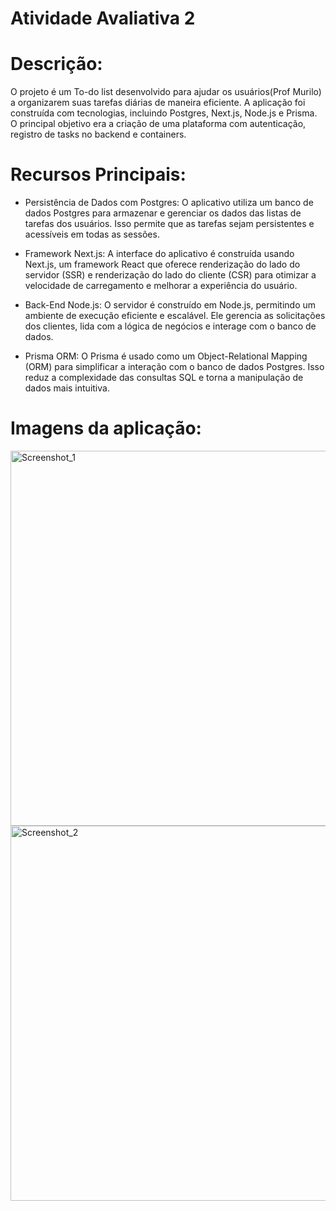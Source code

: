 # Atividade Avaliativa 2

# Descrição:
O projeto é um To-do list desenvolvido para ajudar os usuários(Prof Murilo) a organizarem suas tarefas diárias de maneira eficiente. A aplicação foi construída com tecnologias, incluindo Postgres, Next.js, Node.js e Prisma. O principal objetivo era a criação de uma plataforma com autenticação, registro de tasks no backend e containers.

# Recursos Principais:
- Persistência de Dados com Postgres:
O aplicativo utiliza um banco de dados Postgres para armazenar e gerenciar os dados das listas de tarefas dos usuários. Isso permite que as tarefas sejam persistentes e acessíveis em todas as sessões.

- Framework Next.js:
A interface do aplicativo é construída usando Next.js, um framework React que oferece renderização do lado do servidor (SSR) e renderização do lado do cliente (CSR) para otimizar a velocidade de carregamento e melhorar a experiência do usuário.

- Back-End Node.js:
O servidor é construído em Node.js, permitindo um ambiente de execução eficiente e escalável. Ele gerencia as solicitações dos clientes, lida com a lógica de negócios e interage com o banco de dados.

- Prisma ORM:
O Prisma é usado como um Object-Relational Mapping (ORM) para simplificar a interação com o banco de dados Postgres. Isso reduz a complexidade das consultas SQL e torna a manipulação de dados mais intuitiva.



# Imagens da aplicação:

<img width="600" alt="Screenshot_1" src="https://github.com/Bianca-Cassemiro/ponderada2/assets/99203402/203425fe-d93b-4af6-9fbc-fd68efc2e935">
<img width="600" alt="Screenshot_2" src="https://github.com/Bianca-Cassemiro/ponderada2/assets/99203402/1bb3f395-908e-497c-9a2f-0c06a63233d5">




